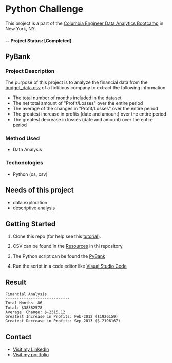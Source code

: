 
# Python Challenge
This project is a part of the [Columbia Engineer Data Analytics Bootcamp](https://bootcamp.cvn.columbia.edu/data/nyc/landing/?s=Google-Brand&pkw=%2Bdata%20%2Banalytics%20%2Bcolumbia&pcrid=392444639754&pmt=b&utm_source=google&utm_medium=cpc&utm_campaign=%5BS%5D_GRD_Data_Brand_ALL_NYC_BMM_New&utm_term=%2Bdata%20%2Banalytics%20%2Bcolumbia&utm_content=392444639754&s=google&k=%2Bdata%20%2Banalytics%20%2Bcolumbia&gclid=Cj0KCQiA2b7uBRDsARIsAEE9XpFH-2wU0-_7jtxCV_PCkGBR0prlyKtvpF2-nAWU1tO4oYci5h1QStsaAsg5EALw_wcB&gclsrc=aw.ds) in New York, NY.

#### -- Project Status: [Completed]

## PyBank
### Project Description
The purpose of this project is to analyze the financial data from the [budget_data.csv](https://github.com/CarolineDelva/PyBank-PyPoll-Python-Challenge/blob/master/Resources/budget_data.csv) of a fictitious company to extract the following information:

* The total number of months included in the dataset
* The net total amount of "Profit/Losses" over the entire period
* The average of the changes in "Profit/Losses" over the entire period
* The greatest increase in profits (date and amount) over the entire period
* The greatest decrease in losses (date and amount) over the entire period

### Method Used
* Data Analysis


### Techonologies 
* Python (os, csv)


## Needs of this project
- data exploration
- descriptive analysis


## Getting Started

1. Clone this repo (for help see this [tutorial](https://help.github.com/articles/cloning-a-repository/)).
2. CSV can be found in the [Resources](https://github.com/CarolineDelva/PyBank-PyPoll-Python-Challenge/tree/master/Resources) in thi repository.
    
3. The Python script can be found the [PyBank](https://github.com/CarolineDelva/PyBank-PyPoll-Python-Challenge/blob/master/PyBank/main2.py)
4. Run the script in a code editor like [Visual Studio Code](https://code.visualstudio.com/)

## Result 
```
Financial Analysis
----------------------------
Total Months: 86
Total: $38382578
Average  Change: $-2315.12
Greatest Increase in Profits: Feb-2012 ($1926159)
Greatest Decrease in Profits: Sep-2013 ($-2196167)
```


## Contact
* [Visit my LinkedIn](https://www.linkedin.com/in/caroline-delva-5184a172/) 
* [Visit my portfolio](https://carolinedelva.github.io/CarolineDelvaPortfolio/) 